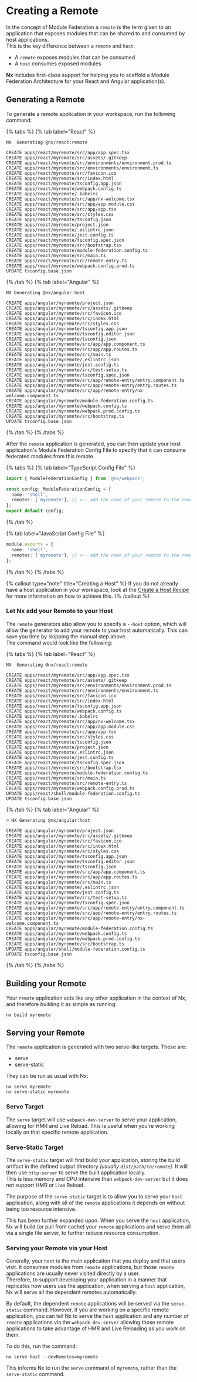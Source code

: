 # Creating a Remote

In the concept of Module Federation a `remote` is the term given to an application that exposes modules that can be
shared to and consumed by host applications.  
This is the key difference between a `remote` and `host`.

- A `remote` exposes modules that can be consumed
- A `host` consumes exposed modules

**Nx** includes first-class support for helping you to scaffold a Module Federation Architecture for your React and
Angular application(s).

## Generating a Remote

To generate a remote application in your workspace, run the following command:

{% tabs %}
{% tab label="React" %}

```{% command="nx g @nx/react:remote myremote --directory=apps/react/myremote" %}
NX  Generating @nx/react:remote

CREATE apps/react/myremote/src/app/app.spec.tsx
CREATE apps/react/myremote/src/assets/.gitkeep
CREATE apps/react/myremote/src/environments/environment.prod.ts
CREATE apps/react/myremote/src/environments/environment.ts
CREATE apps/react/myremote/src/favicon.ico
CREATE apps/react/myremote/src/index.html
CREATE apps/react/myremote/tsconfig.app.json
CREATE apps/react/myremote/webpack.config.ts
CREATE apps/react/myremote/.babelrc
CREATE apps/react/myremote/src/app/nx-welcome.tsx
CREATE apps/react/myremote/src/app/app.module.css
CREATE apps/react/myremote/src/app/app.tsx
CREATE apps/react/myremote/src/styles.css
CREATE apps/react/myremote/tsconfig.json
CREATE apps/react/myremote/project.json
CREATE apps/react/myremote/.eslintrc.json
CREATE apps/react/myremote/jest.config.ts
CREATE apps/react/myremote/tsconfig.spec.json
CREATE apps/react/myremote/src/bootstrap.tsx
CREATE apps/react/myremote/module-federation.config.ts
CREATE apps/react/myremote/src/main.ts
CREATE apps/react/myremote/src/remote-entry.ts
CREATE apps/react/myremote/webpack.config.prod.ts
UPDATE tsconfig.base.json
```

{% /tab %}
{% tab label="Angular" %}

```{% command="nx g @nx/angular:remote myremote --directory=apps/angular/myremote" %}
NX Generating @nx/angular:host

CREATE apps/angular/myremote/project.json
CREATE apps/angular/myremote/src/assets/.gitkeep
CREATE apps/angular/myremote/src/favicon.ico
CREATE apps/angular/myremote/src/index.html
CREATE apps/angular/myremote/src/styles.css
CREATE apps/angular/myremote/tsconfig.app.json
CREATE apps/angular/myremote/tsconfig.editor.json
CREATE apps/angular/myremote/tsconfig.json
CREATE apps/angular/myremote/src/app/app.component.ts
CREATE apps/angular/myremote/src/app/app.routes.ts
CREATE apps/angular/myremote/src/main.ts
CREATE apps/angular/myremote/.eslintrc.json
CREATE apps/angular/myremote/jest.config.ts
CREATE apps/angular/myremote/src/test-setup.ts
CREATE apps/angular/myremote/tsconfig.spec.json
CREATE apps/angular/myremote/src/app/remote-entry/entry.component.ts
CREATE apps/angular/myremote/src/app/remote-entry/entry.routes.ts
CREATE apps/angular/myremote/src/app/remote-entry/nx-welcome.component.ts
CREATE apps/angular/myremote/module-federation.config.ts
CREATE apps/angular/myremote/webpack.config.ts
CREATE apps/angular/myremote/webpack.prod.config.ts
CREATE apps/angular/myremote/src/bootstrap.ts
UPDATE tsconfig.base.json
```

{% /tab %}
{% /tabs %}

After the `remote` application is generated, you can then update your host application's Module Federation Config File
to specify that it can consume federated modules from this remote.

{% tabs %}
{% tab label="TypeScript Config File" %}

```typescript {% fileName="apps/react/shell/module-federation.config.ts" %}
import { ModuleFederationConfig } from '@nx/webpack';

const config: ModuleFederationConfig = {
  name: 'shell',
  remotes: ['myremote'], // <-- add the name of your remote to the remotes array
};
export default config;
```

{% /tab %}

{% tab label="JavaScript Config File" %}

```typescript {% fileName="apps/react/shell/module-federation.config.js" %}
module.exports = {
  name: 'shell',
  remotes: ['myremote'], // <-- add the name of your remote to the remotes array
};
```

{% /tab %}
{% /tabs %}

{% callout type="note" title="Creating a Host" %}
If you do not already have a host application in your workspace, look at
the [Create a Host Recipe](/recipes/module-federation/create-a-host) for more information on how to achieve
this.
{% /callout %}

### Let Nx add your Remote to your Host

The `remote` generators also allow you to specify a `--host` option, which will allow the generator to add your remote
to your host automatically. This can save you time by skipping the manual step above.  
The command would look like the following:

{% tabs %}
{% tab label="React" %}

```{% command="nx g @nx/react:remote myremote --directory=apps/react/myremote --host=shell" %}
NX  Generating @nx/react:remote

CREATE apps/react/myremote/src/app/app.spec.tsx
CREATE apps/react/myremote/src/assets/.gitkeep
CREATE apps/react/myremote/src/environments/environment.prod.ts
CREATE apps/react/myremote/src/environments/environment.ts
CREATE apps/react/myremote/src/favicon.ico
CREATE apps/react/myremote/src/index.html
CREATE apps/react/myremote/tsconfig.app.json
CREATE apps/react/myremote/webpack.config.ts
CREATE apps/react/myremote/.babelrc
CREATE apps/react/myremote/src/app/nx-welcome.tsx
CREATE apps/react/myremote/src/app/app.module.css
CREATE apps/react/myremote/src/app/app.tsx
CREATE apps/react/myremote/src/styles.css
CREATE apps/react/myremote/tsconfig.json
CREATE apps/react/myremote/project.json
CREATE apps/react/myremote/.eslintrc.json
CREATE apps/react/myremote/jest.config.ts
CREATE apps/react/myremote/tsconfig.spec.json
CREATE apps/react/myremote/src/bootstrap.tsx
CREATE apps/react/myremote/module-federation.config.ts
CREATE apps/react/myremote/src/main.ts
CREATE apps/react/myremote/src/remote-entry.ts
CREATE apps/react/myremote/webpack.config.prod.ts
UPDATE apps/react/shell/module-federation.config.ts
UPDATE tsconfig.base.json
```

{% /tab %}
{% tab label="Angular" %}

```{% command="nx g @nx/angular:remote myremote --directory=apps/angular/myremote --host=shell" %}
> NX Generating @nx/angular:host

CREATE apps/angular/myremote/project.json
CREATE apps/angular/myremote/src/assets/.gitkeep
CREATE apps/angular/myremote/src/favicon.ico
CREATE apps/angular/myremote/src/index.html
CREATE apps/angular/myremote/src/styles.css
CREATE apps/angular/myremote/tsconfig.app.json
CREATE apps/angular/myremote/tsconfig.editor.json
CREATE apps/angular/myremote/tsconfig.json
CREATE apps/angular/myremote/src/app/app.component.ts
CREATE apps/angular/myremote/src/app/app.routes.ts
CREATE apps/angular/myremote/src/main.ts
CREATE apps/angular/myremote/.eslintrc.json
CREATE apps/angular/myremote/jest.config.ts
CREATE apps/angular/myremote/src/test-setup.ts
CREATE apps/angular/myremote/tsconfig.spec.json
CREATE apps/angular/myremote/src/app/remote-entry/entry.component.ts
CREATE apps/angular/myremote/src/app/remote-entry/entry.routes.ts
CREATE apps/angular/myremote/src/app/remote-entry/nx-welcome.component.ts
CREATE apps/angular/myremote/module-federation.config.ts
CREATE apps/angular/myremote/webpack.config.ts
CREATE apps/angular/myremote/webpack.prod.config.ts
CREATE apps/angular/myremote/src/bootstrap.ts
UPDATE apps/angular/shell/module-federation.config.ts
UPDATE tsconfig.base.json
```

{% /tab %}
{% /tabs %}

## Building your Remote

Your `remote` application acts like any other application in the context of Nx, and therefore building it as simple as
running:

```shell
nx build myremote
```

## Serving your Remote

The `remote` application is generated with two serve-like targets. These are:

- serve
- serve-static

They can be run as usual with Nx:

```shell
nx serve myremote
nx serve-static myremote
```

### Serve Target

The `serve` target will use `webpack-dev-server` to serve your application, allowing for HMR and Live Reload. This is
useful when you're working locally on that specific remote application.

### Serve-Static Target

The `serve-static` target will first build your application, storing the build artifact in the defined output directory
_(usually `dist/path/to/remote`)_. It will then use `http-server` to serve the built application locally.  
This is less memory and CPU intensive than `webpack-dev-server` but it does not support HMR or Live Reload.

The purpose of the `serve-static` target is to allow you to serve your `host` application, along with all of
the `remote` applications it depends on without being too resource intensive.

This has been further expanded upon. When you serve the `host` application, Nx will build (or pull from cache) your
`remote` applications and serve them all via a single file server, to further reduce resource consumption.

### Serving your Remote via your Host

Generally, your `host` is the main application that you deploy and that users visit. It consumes modules from `remote`
applications, but those `remote` applications are usually never visited directly by a user.  
Therefore, to support developing your application in a manner that replicates how users use the application, when
serving a `host` application, Nx will serve all the dependent remotes automatically.

By default, the dependent `remote` applications will be served via the `serve-static` command. However, if you are
working on a specific remote application, you can tell Nx to serve the `host` application and any number of `remote`
applications via the `webpack-dev-server` allowing those remote applications to take advantage of HMR and Live Reloading
as you work on them.

To do this, run the command:

```shell
nx serve host --devRemotes=myremote
```

This informs Nx to run the `serve` command of `myremote`, rather than the `serve-static` command.
